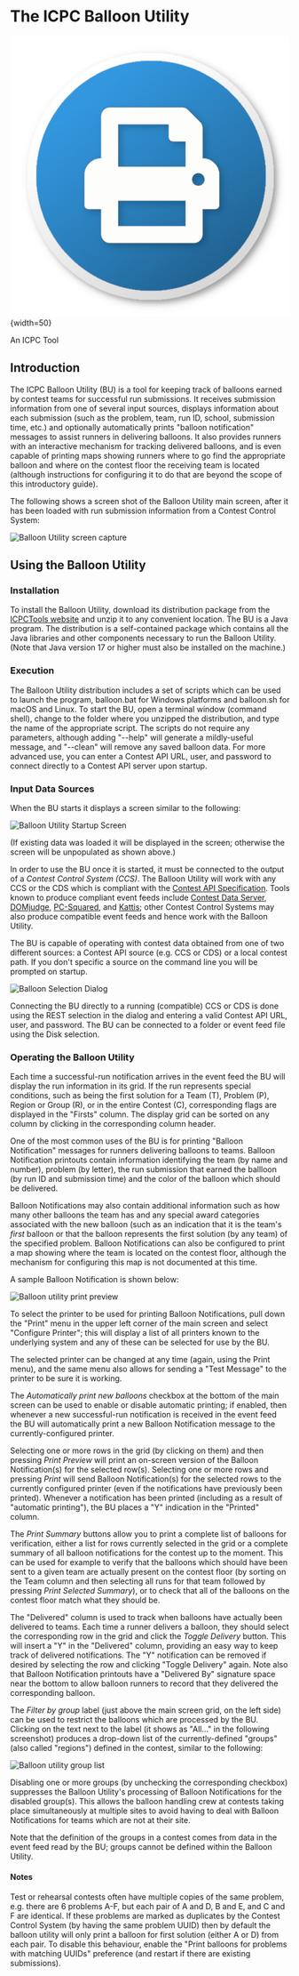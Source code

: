 # The ICPC Balloon Utility 

![](docs/balloonIcon.png){width=50}

An ICPC Tool

## Introduction

The ICPC Balloon Utility (BU) is a tool for keeping track of balloons earned by contest teams
for successful run submissions. It receives submission information from one of several
input sources, displays information about each submission (such as the problem, team,
run ID, school, submission time, etc.) and optionally automatically prints "balloon
notification" messages to assist runners in delivering balloons. It also provides 
runners with an interactive mechanism for tracking delivered balloons, and is even
capable of printing maps showing runners where to go find the appropriate balloon
and where on the contest floor the receiving team is located (although instructions
for configuring it to do that are beyond the scope of this introductory guide).

The following shows a screen shot of the Balloon Utility main screen, after it has been 
loaded with run submission information from a Contest Control System:

![Balloon Utility screen capture](docs/BUScreenshot.png)

## Using the Balloon Utility

### Installation

To install the Balloon Utility, download its distribution package from the [ICPCTools website](https://tools.icpc.global/)
and unzip it to any convenient location. 
The BU is a Java program. The distribution is a self-contained package which contains 
all the Java libraries and other components necessary to run the Balloon Utility.
(Note that Java version 17 or higher must also be installed on the machine.)

### Execution

The Balloon Utility distribution includes a set of scripts which can be used to launch the program,
balloon.bat for Windows platforms and balloon.sh for macOS and Linux.
To start the BU, open a terminal window (command shell), 
change to the folder where you unzipped the distribution, and type the name of the
appropriate script. The scripts do not require any parameters, although adding
"--help" will generate a mildly-useful message, and "--clean" will remove any saved
balloon data. For more advanced use, you can enter a Contest API URL, user, and
password to connect directly to a Contest API server upon startup.


### Input Data Sources

When the BU starts it displays a screen similar to the following:

![Balloon Utility Startup Screen](docs/BUStartupScreen.png)

(If existing data was loaded it will be displayed in the screen; otherwise the
screen will be unpopulated as shown above.)

In order to use the BU once it is started, it must 
be connected to the output of a _Contest Control System (CCS)_.
The Balloon Utility will work with any CCS or the CDS which is 
compliant with the [Contest API Specification](https://ccs-specs.icpc.io/contest_api).
Tools known to produce compliant event feeds include
[Contest Data Server](https://tools.icpc.global/cds/), 
[DOMjudge](https://www.domjudge.org),
[PC-Squared](http://pc2.ecs.csus.edu/pc2), and 
[Kattis](https://www.kattis.com);
other Contest Control Systems may also produce compatible event feeds and
hence work with the Balloon Utility.

The BU is capable of operating with contest data obtained from one of two
different sources: a Contest API source (e.g. CCS or CDS) or a local contest path.
If you don't specific a source on the command line you will be prompted on startup.

![Balloon Selection Dialog](docs/BUSourceSelectionDialog.png)

Connecting the BU directly to a running (compatible) CCS or CDS is done using the REST
selection in the dialog and entering a valid Contest API URL, user, and password.
The BU can be connected to a folder or event feed file using the Disk selection.


### Operating the Balloon Utility

Each time a successful-run notification arrives in the event feed the BU will display the
run information in its grid. If the run represents special conditions, such as being the
first solution for a Team (T), Problem (P), Region or Group (R), or in the entire 
Contest (C), corresponding flags are displayed in the "Firsts" column.
The display grid can be sorted on any column by clicking in the corresponding column header.

One of the most common uses of the BU is for printing "Balloon Notification" messages for runners
delivering balloons to teams.
Balloon Notification printouts contain information identifying the team (by name and number),
problem (by letter), the run submission that earned the ballloon (by run ID and submission time)
and the color of the balloon which should be delivered. 

Balloon Notifications may also contain additional information such as how many other balloons 
the team has and any special award categories associated with the new balloon (such as an
indication that it is the team's _first_ balloon or that the balloon represents the first
solution (by any team) of the specified problem.
Balloon Notifications can also be configured to print a map showing where the team is located
on the contest floor, although the mechanism for configuring this map is not documented at this time.

A sample Balloon Notification is shown below: 

![Balloon utility print preview](docs/PrintPreview.png)

To select the printer to be used for printing Balloon Notifications,
pull down the "Print" menu in the upper left corner of the main screen and
select "Configure Printer"; this will display a list of
all printers known to the underlying system and any of these can be selected for use by the BU.

The selected printer can be changed
at any time (again, using the Print menu), and the same menu also allows for sending a 
"Test Message" to the printer to be sure it is working.

The _Automatically print new balloons_ checkbox at the bottom of the main screen can be used to
enable or disable automatic printing; if enabled, then whenever a new successful-run notification
is received in the event feed the BU will automatically print a new Balloon Notification message
to the currently-configured printer.

Selecting one or more rows in the grid (by clicking on them) and then pressing _Print Preview_
will print an on-screen version of the Balloon Notification(s) for the selected row(s).
Selecting one or more rows and pressing _Print_ will send Balloon Notification(s) for the
selected rows to the currently configured printer (even if the notifications have previously been printed).
Whenever a notification has been printed (including as a result of "automatic printing"),
the BU places a "Y" indication in the "Printed" column.

The _Print Summary_ buttons allow you to print a complete list of balloons for verification, either
a list for rows currently selected in the grid or a complete summary of all balloon notifications
for the contest up to the moment. This can be used for example to verify that the balloons which
should have been sent to a given team are actually present on the contest floor 
(by sorting on the Team column and then selecting all runs for that team followed by pressing
_Print Selected Summary_), or to check that all of the balloons on the contest floor match what
they should be.

The "Delivered" column is used to track when balloons have actually been delivered to teams.
Each time a runner delivers a balloon, they should select the corresponding row in the grid
and click the _Toggle Delivery_ button. This will insert a "Y" in the "Delivered" column,
providing an easy way to keep track of delivered notifications. The "Y" notification can
be removed if desired by selecting the row and clicking "Toggle Delivery" again.
Note also that Balloon Notification printouts have a "Delivered By" signature space near the
bottom to allow balloon runners to record that they delivered the corresponding balloon.

The _Filter by group_ label (just above the main screen grid, on the left side) can be used to restrict the
balloons which are processed by the BU. Clicking on the text next to the label (it shows as 
"All..." in the following screenshot) produces a drop-down list of the
currently-defined "groups" (also called "regions") defined in the contest, similar to the following:

![Balloon utility group list](docs/GroupDropdown.png)

Disabling one or more groups (by unchecking the corresponding checkbox) suppresses the Balloon Utility's 
processing of Balloon Notifications for the disabled group(s). This allows the balloon handling crew
at contests taking place simultaneously at multiple sites to avoid having to deal with Balloon Notifications
for teams which are not at their site.

Note that the definition of the groups in a contest comes from data in the event feed read by the BU; 
groups cannot be defined within the Balloon Utility.

#### Notes

Test or rehearsal contests often have multiple copies of the same problem, e.g. there are 6 problems A-F,
but each pair of A and D, B and E, and C and F are identical. If these problems are marked as duplicates 
by the Contest Control System (by having the same problem UUID) then by default the balloon utility will
only print a balloon for first solution (either A or D) from each pair. To disable this behaviour, enable the
"Print balloons for problems with matching UUIDs" preference (and restart if there are existing submissions).